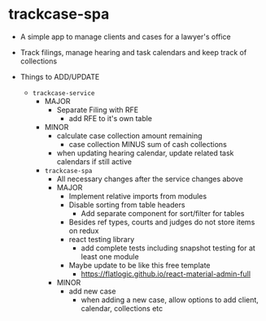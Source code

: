 # trackcase-spa

* A simple app to manage clients and cases for a lawyer's office
* Track filings, manage hearing and task calendars and keep track of collections

* Things to ADD/UPDATE
  * `trackcase-service`
    * MAJOR
      * Separate Filing with RFE
        * add RFE to it's own table
    * MINOR
      * calculate case collection amount remaining
        * case collection MINUS sum of cash collections
      * when updating hearing calendar, update related task calendars if still active
    * `trackcase-spa`
      * All necessary changes after the service changes above
      * MAJOR
        * Implement relative imports from modules
        * Disable sorting from table headers
          * Add separate component for sort/filter for tables
        * Besides ref types, courts and judges do not store items on redux
        * react testing library
          * add complete tests including snapshot testing for at least one module
        * Maybe update to be like this free template
          * https://flatlogic.github.io/react-material-admin-full
      * MINOR
        * add new case
          * when adding a new case, allow options to add client, calendar, collections etc
